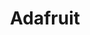---
blog: http://blog.adafruit.com/
codehost: https://github.com/https://github.com/adafruit
facebook: https://facebook.com/adafruitindustries
instagram: https://instagram.com/adafruit
logohandle: adafruit
sort: adafruit
title: Adafruit
twitter: https://x.com/adafruit
website: https://www.adafruit.com/
youtube: https://youtube.com/adafruit
---